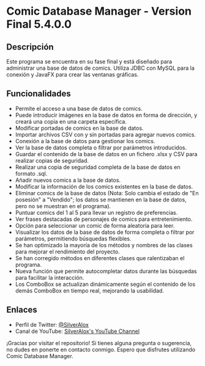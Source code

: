 # Comic Database Manager - Version Final 5.4.0.0

## Descripción

Este programa se encuentra en su fase final y está diseñado para administrar una base de datos de comics. Utiliza JDBC con MySQL para la conexión y JavaFX para crear las ventanas gráficas.

## Funcionalidades

- Permite el acceso a una base de datos de comics.
- Puede introducir imágenes en la base de datos en forma de dirección, y creará una copia en una carpeta específica.
- Modificar portadas de comics en la base de datos.
- Importar archivos CSV con y sin portadas para agregar nuevos comics.
- Conexión a la base de datos para gestionar los comics.
- Ver la base de datos completa o filtrar por parámetros introducidos.
- Guardar el contenido de la base de datos en un fichero .xlsx y CSV para realizar copias de seguridad.
- Realizar una copia de seguridad completa de la base de datos en formato .sql.
- Añadir nuevos comics a la base de datos.
- Modificar la información de los comics existentes en la base de datos.
- Eliminar comics de la base de datos (Nota: Solo cambia el estado de "En posesión" a "Vendido"; los datos se mantienen en la base de datos, pero no se muestran en el programa).
- Puntuar comics del 1 al 5 para llevar un registro de preferencias.
- Ver frases destacadas de personajes de comics para entretenimiento.
- Opción para seleccionar un comic de forma aleatoria para leer.
- Visualizar los datos de la base de datos de forma completa o filtrar por parámetros, permitiendo búsquedas flexibles.
- Se han optimizado la mayoría de los métodos y nombres de las clases para mejorar el rendimiento del proyecto.
- Se han corregido métodos en diferentes clases que ralentizaban el programa.
- Nueva función que permite autocompletar datos durante las búsquedas para facilitar la interacción.
- Los ComboBox se actualizan dinámicamente según el contenido de los demás ComboBox en tiempo real, mejorando la usabilidad.

## Enlaces

- Perfil de Twitter: [@SilverAlox](https://twitter.com/SilverAlox)
- Canal de YouTube: [SilverAlox's YouTube Channel](https://www.youtube.com/channel/UCpVOq7oKeJ5vHaa5cr3_q3g/featured)

¡Gracias por visitar el repositorio! Si tienes alguna pregunta o sugerencia, no dudes en ponerte en contacto conmigo. Espero que disfrutes utilizando Comic Database Manager.

